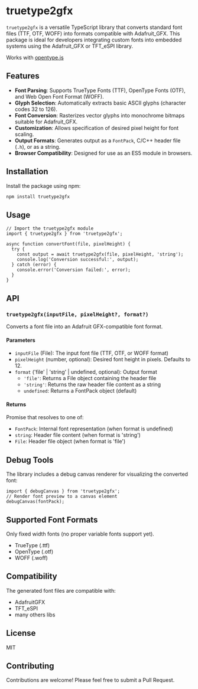 # truetype2gfx

`truetype2gfx` is a versatile TypeScript library that converts standard font files (TTF, OTF, WOFF) into formats
compatible with Adafruit_GFX. This package is ideal for developers integrating custom fonts into embedded systems using
the Adafruit_GFX or TFT_eSPI library.

Works with [opentype.js](https://github.com/opentypejs/opentype.js)

## Features

-   **Font Parsing**: Supports TrueType Fonts (TTF), OpenType Fonts (OTF), and Web Open Font Format (WOFF).
-   **Glyph Selection**: Automatically extracts basic ASCII glyphs (character codes 32 to 126).
-   **Font Conversion**: Rasterizes vector glyphs into monochrome bitmaps suitable for Adafruit_GFX.
-   **Customization**: Allows specification of desired pixel height for font scaling.
-   **Output Formats**: Generates output as a `FontPack`, C/C++ header file (`.h`), or as a string.
-   **Browser Compatibility**: Designed for use as an ES5 module in browsers.

## Installation

Install the package using npm:

```bash
npm install truetype2gfx
```

## Usage

```
// Import the truetype2gfx module
import { truetype2gfx } from 'truetype2gfx';

async function convertFont(file, pixelHeight) {
  try {
    const output = await truetype2gfx(file, pixelHeight, 'string');
    console.log('Conversion successful:', output);
  } catch (error) {
    console.error('Conversion failed:', error);
  }
}
```

## API

### `truetype2gfx(inputFile, pixelHeight?, format?)`

Converts a font file into an Adafruit GFX-compatible font format.

#### Parameters

-   `inputFile` (File): The input font file (TTF, OTF, or WOFF format)
-   `pixelHeight` (number, optional): Desired font height in pixels. Defaults to 12.
-   `format` ('file' | 'string' | undefined, optional): Output format
    -   `'file'`: Returns a File object containing the header file
    -   `'string'`: Returns the raw header file content as a string
    -   `undefined`: Returns a FontPack object (default)

#### Returns

Promise that resolves to one of:

-   `FontPack`: Internal font representation (when format is undefined)
-   `string`: Header file content (when format is 'string')
-   `File`: Header file object (when format is 'file')

## Debug Tools

The library includes a debug canvas renderer for visualizing the converted font:

```
import { debugCanvas } from 'truetype2gfx';
// Render font preview to a canvas element
debugCanvas(fontPack);
```

## Supported Font Formats

Only fixed width fonts (no proper variable fonts support yet).

-   TrueType (.ttf)
-   OpenType (.otf)
-   WOFF (.woff)

## Compatibility

The generated font files are compatible with:

-   AdafruitGFX
-   TFT_eSPI
-   many others libs

## License

MIT

## Contributing

Contributions are welcome! Please feel free to submit a Pull Request.
